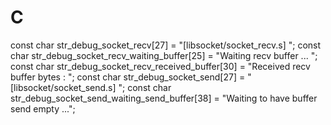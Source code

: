 # C

const char str_debug_socket_recv[27] = "[libsocket/socket_recv.s] ";
const char str_debug_socket_recv_waiting_buffer[25] = "Waiting recv buffer ... ";
const char str_debug_socket_recv_received_buffer[30] = "Received recv buffer bytes : ";
const char str_debug_socket_send[27] = "[libsocket/socket_send.s] ";
const char str_debug_socket_send_waiting_send_buffer[38] = "Waiting to have buffer send empty ...";
